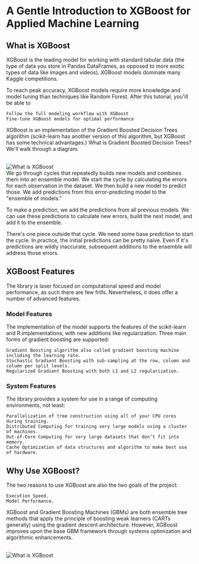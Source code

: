 # A Gentle Introduction to XGBoost for Applied Machine Learning
## What is XGBoost

XGBoost is the leading model for working with standard tabular data (the type of data you store in Pandas DataFrames, as opposed to more exotic types of data like images and videos).       XGBoost models dominate many Kaggle competitions.

To reach peak accuracy, XGBoost models require more knowledge and model tuning than techniques like Random Forest. After this tutorial, you'ill be able to

    Follow the full modeling workflow with XGBoost
    Fine-tune XGBoost models for optimal performance

XGBoost is an implementation of the Gradient Boosted Decision Trees algorithm (scikit-learn has another version of this algorithm, but XGBoost has some technical advantages.) What is Gradient Boosted Decision Trees? We'll walk through a diagram.

<br/>![What is XGBoost](https://i.imgur.com/e7MIgXk.png)<br/>
We go through cycles that repeatedly builds new models and combines them into an ensemble model. We start the cycle by calculating the errors for each observation in the dataset. We then build a new model to predict those. We add predictions from this error-predicting model to the "ensemble of models."

To make a prediction, we add the predictions from all previous models. We can use these predictions to calculate new errors, build the next model, and add it to the ensemble.

There's one piece outside that cycle. We need some base prediction to start the cycle. In practice, the initial predictions can be pretty naive. Even if it's predictions are wildly inaccurate, subsequent additions to the ensemble will address those errors.

## XGBoost Features

The library is laser focused on computational speed and model performance, as such there are few frills. Nevertheless, it does offer a number of advanced features.

### Model Features 

The implementation of the model supports the features of the scikit-learn and R implementations, with new additions like regularization. Three main forms of gradient boosting are supported:

    Gradient Boosting algorithm also called gradient boosting machine including the learning rate.
    Stochastic Gradient Boosting with sub-sampling at the row, column and column per split levels.
    Regularized Gradient Boosting with both L1 and L2 regularization.

### System Features

The library provides a system for use in a range of computing environments, not least:

    Parallelization of tree construction using all of your CPU cores during training.
    Distributed Computing for training very large models using a cluster of machines.
    Out-of-Core Computing for very large datasets that don’t fit into memory.
    Cache Optimization of data structures and algorithm to make best use of hardware.

## Why Use XGBoost?

The two reasons to use XGBoost are also the two goals of the project:

    Execution Speed.
    Model Performance.
    
XGBoost and Gradient Boosting Machines (GBMs) are both ensemble tree methods that apply the principle of boosting weak learners (CARTs generally) using the gradient descent architecture. However, XGBoost improves upon the base GBM framework through systems optimization and algorithmic enhancements.


<br/>![What is XGBoost](https://miro.medium.com/max/875/1*FLshv-wVDfu-i54OqvZdHg.png)<br/>


